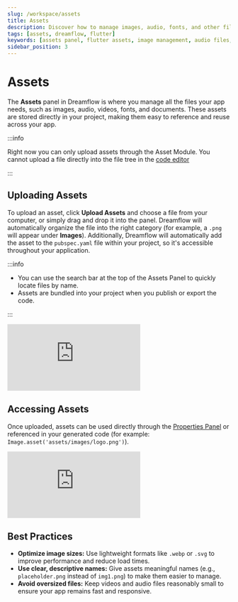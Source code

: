 ```yaml
---
slug: /workspace/assets
title: Assets
description: Discover how to manage images, audio, fonts, and other files in Dreamflow’s Assets panel.
tags: [assets, dreamflow, flutter]
keywords: [assets panel, flutter assets, image management, audio files, font files, resource organization, dreamflow workspace, asset upload, asset usage]
sidebar_position: 3
---
```


# Assets

The **Assets** panel in Dreamflow is where you manage all the files your app needs, such as images, audio, videos, fonts, and documents. These assets are stored directly in your project, making them easy to reference and reuse across your app.

:::info

Right now you can only upload assets through the Asset Module. You cannot upload a file directly into the file tree in the [code editor](/workspace/content-panel#code-editor)

:::


## Uploading Assets

To upload an asset, click **Upload Assets** and choose a file from your computer, or simply drag and drop it into the panel. Dreamflow will automatically organize the file into the right category (for example, a `.png` will appear under **Images**). Additionally, Dreamflow will automatically add the asset to the `pubspec.yaml` file within your project, so it's accessible throughout your application.

:::info

- You can use the search bar at the top of the Assets Panel to quickly locate files by name.
- Assets are bundled into your project when you publish or export the code.

:::


<div style={{
    position: 'relative',
    paddingBottom: 'calc(52.67989417989418% + 41px)', // Keeps the aspect ratio and additional padding
    height: 0,
    width: '100%'}}>
    <iframe 
        src="https://demo.arcade.software/j9xa6jssFU7pazeWHvNe?embed&show_copy_link=true"
        title=""
        style={{
            position: 'absolute',
            top: 0,
            left: 0,
            width: '100%',
            height: '100%',
            colorScheme: 'light'
        }}
        frameborder="0"
        loading="lazy"
        webkitAllowFullScreen
        mozAllowFullScreen
        allowFullScreen
        allow="clipboard-write">
    </iframe>
</div>
<p></p>


## Accessing Assets

Once uploaded, assets can be used directly through the [Properties Panel](../properties-panel.md) or referenced in your generated code (for example: `Image.asset('assets/images/logo.png')`).


<div style={{
    position: 'relative',
    paddingBottom: 'calc(52.67989417989418% + 41px)', // Keeps the aspect ratio and additional padding
    height: 0,
    width: '100%'}}>
    <iframe 
        src="https://demo.arcade.software/4knXrPcj8X2PWRMp5DGx?embed&show_copy_link=true"
        title=""
        style={{
            position: 'absolute',
            top: 0,
            left: 0,
            width: '100%',
            height: '100%',
            colorScheme: 'light'
        }}
        frameborder="0"
        loading="lazy"
        webkitAllowFullScreen
        mozAllowFullScreen
        allowFullScreen
        allow="clipboard-write">
    </iframe>
</div>
<p></p>


## Best Practices

- **Optimize image sizes:** Use lightweight formats like `.webp` or `.svg` to improve performance and reduce load times.
- **Use clear, descriptive names:** Give assets meaningful names (e.g., `placeholder.png` instead of `img1.png`) to make them easier to manage.
- **Avoid oversized files:** Keep videos and audio files reasonably small to ensure your app remains fast and responsive.